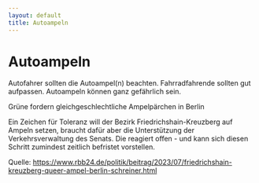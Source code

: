 ```yaml
---
layout: default
title: Autoampeln
---
```


# Autoampeln

Autofahrer sollten die Autoampel(n) beachten. Fahrradfahrende sollten gut aufpassen. Autoampeln können ganz gefährlich sein.

Grüne fordern gleichgeschlechtliche Ampelpärchen in Berlin

Ein Zeichen für Toleranz will der Bezirk Friedrichshain-Kreuzberg auf Ampeln setzen, braucht dafür aber die Unterstützung der Verkehrsverwaltung des Senats. Die reagiert offen - und kann sich diesen Schritt zumindest zeitlich befristet vorstellen.

Quelle: 
https://www.rbb24.de/politik/beitrag/2023/07/friedrichshain-kreuzberg-queer-ampel-berlin-schreiner.html
